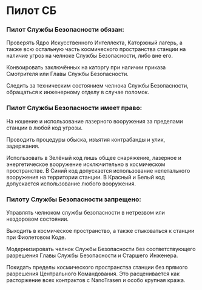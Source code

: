 # Пилот СБ

### Пилот Службы Безопасности обязан:

Проверять Ядро Искусственного Интеллекта, Каторжный лагерь, а также всю остальную часть космического пространства станции на наличие угроз на челноке Службы Безопасности, либо вне его.

Конвоировать заключённых на каторгу при наличии приказа Смотрителя или Главы Службы Безопасности.

Следить за техническим состоянием челнока Службы Безопасности, обращаться к инженерному отделу в случае поломок.


### Пилот Службы Безопасности имеет право:

На ношение и использование лазерного вооружения за пределами станции в любой код угрозы.

Проводить процедуры обыска, изъятия контрабанды и улик, задержания.

Использовать в Зелёный код лишь общее снаряжение, лазерное и энергетическое вооружение исключительно в космическом пространстве. В Синий код допускается использование нелетального вооружения на территории станции. В Красный и Белый код допускается использование любого вооружения.


### Пилоту Службы Безопасности запрещено:

Управлять челноком службы безопасности в нетрезвом или нездоровом состоянии.

Выходить в космическое пространство, а также стыковаться к станции при Фиолетовом Коде.

Модернизировать челнок Службы Безопасности без соответствующего разрешения Главы Службы Безопасности и Старшего Инженера.

Покидать пределы космического пространства станции без прямого разрешения Центрального Командования. Это расценивается как расторжение всех контрактов с NanoTrasen и особо крупная кража.